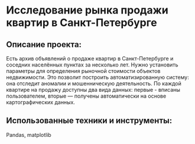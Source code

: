 
# Исследование рынка продажи квартир в Санкт-Петербурге
## Описание проекта:
Есть архив объявлений о продаже квартир в Санкт-Петербурге и соседних населённых пунктах за несколько лет. Нужно установить параметры для определения рыночной стоимости объектов недвижимости. Это позволит построить автоматизированную систему: она отследит аномалии и мошенническую деятельность.
По каждой квартире на продажу доступны два вида данных: первые - вписаны пользователем, вторые — получены автоматически на основе картографических данных.
## Использованные техники и инструменты:
Pandas, matplotlib
